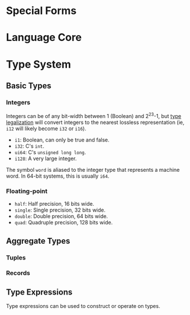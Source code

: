 # Special Forms

# Language Core

# Type System

## Basic Types

### Integers

Integers can be of any bit-width between 1 (Boolean) and 2<sup>23</sup>-1, but
[type legalization](http://blog.llvm.org/2011/12/llvm-31-vector-changes.html)
will convert integers to the nearest lossless representation (ie, `i12` will
likely become `i32` or `i16`).

* `i1`: Boolean, can only be true and false.
* `i32`: C's `int`.
* `ui64`: C's `unsigned long long`.
* `i128`: A very large integer.

The symbol `word` is aliased to the integer type that represents a machine
word. In 64-bit systems, this is usually `i64`.

### Floating-point

* `half`: Half precision, 16 bits wide.
* `single`: Single precision, 32 bits wide.
* `double`: Double precision, 64 bits wide.
* `quad`: Quadruple precision, 128 bits wide.

## Aggregate Types

### Tuples

### Records

## Type Expressions

Type expressions can be used to construct or operate on types.
